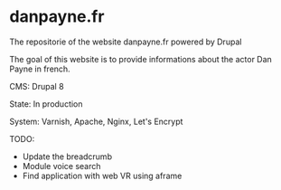 # danpayne.fr
The repositorie of the website danpayne.fr powered by Drupal

The goal of this website is to provide informations about the actor Dan Payne in french.

CMS: Drupal 8

State: In production

System: Varnish, Apache, Nginx, Let's Encrypt

TODO:
  - Update the breadcrumb
  - Module voice search
  - Find application with web VR using aframe
